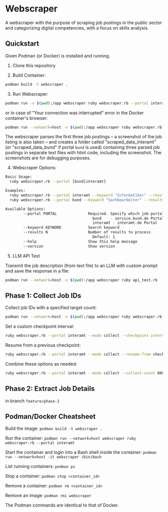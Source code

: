 # Webscraper

A webscraper with the purpose of scraping job postings in the public sector and categorizing digital competencies, with a focus on skills analysis.

## Quickstart

Given Podman (or Docker) is installed and running.

1. Clone this repository

2. Build Container:

```bash
podman build -t webscraper .
```

3. Run Webscraper:

```bash
podman run -v $(pwd):/app webscraper ruby webscraper.rb --portal interamt
```

or in case of "Your connection was interrupted" error in the Docker container's browser:

```bash
podman run --network=host -v $(pwd):/app webscraper ruby webscraper.rb --portal interamt
```

The webscraper parses the first three job postings – a screenshot of the job listing is also taken – and creates a folder called "scraped_data_interamt" (or "scraped_data_bund" if portal `bund` is used) containing three parsed job postings in separate text files with html code, including the screenshot. The screenshots are for debugging purposes.

4. Webscraper Options:


```bash
Basic Usage:
  ruby webscraper.rb --portal [bund|interamt]

Examples:
  ruby webscraper.rb --portal interamt --keyword "Informatiker" --results 8
  ruby webscraper.rb --portal bund --keyword "Sachbearbeiter" --results 12

Available Options:
        --portal PORTAL              Required. Specify which job portal to scrape
                                       bund    - service.bund.de Portal
                                       interamt - interamt.de Portal
        --keyword KEYWORD            Search keyword
        --results N                  Number of results to process
                                       Default: 1
        --help                       Show this help message
        --version                    Show version
```

5. LLM API Test

Transmit the job description (from text file) to an LLM with custom prompt and save the response in a file:

```bash
podman run --network=host -v $(pwd):/app webscraper ruby api_test.rb
```

## Phase 1: Collect Job IDs

Collect job IDs with a specified target count:

```bash
podman run --network=host -v $(pwd):/app webscraper ruby webscraper.rb --portal interamt --mode collect --collect-count 5000
```

Set a custom checkpoint interval:

```bash
ruby webscraper.rb --portal interamt --mode collect --checkpoint-interval 10
```

Resume from a previous checkpoint:

```bash
ruby webscraper.rb --portal interamt --mode collect --resume-from checkpoint_latest.json
```

Combine these options as needed:

```bash
ruby webscraper.rb --portal interamt --mode collect --collect-count 8000 --checkpoint-interval 20 --resume-from checkpoint_id_collection_batch5_20250228_120000.json
```

## Phase 2: Extract Job Details

in branch `feature/phase-2`

## Podman/Docker Cheatsheet

Build the image: `podman build -t webscraper .`

Run the container: `podman run --network=host webscraper ruby webscraper.rb --portal interamt`

Start the container and login into a Bash shell inside the container: `podman run --network=host -it webscraper /bin/bash`

List running containers: `podman ps`

Stop a container: `podman stop <container_id>`

Remove a container: `podman rm <container_id>`

Remove an image: `podman rmi webscraper`

The Podman commands are identical to that of Docker.
